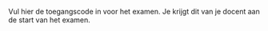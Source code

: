 Vul hier de toegangscode in voor het examen. Je krijgt dit van je docent aan de start van het examen.